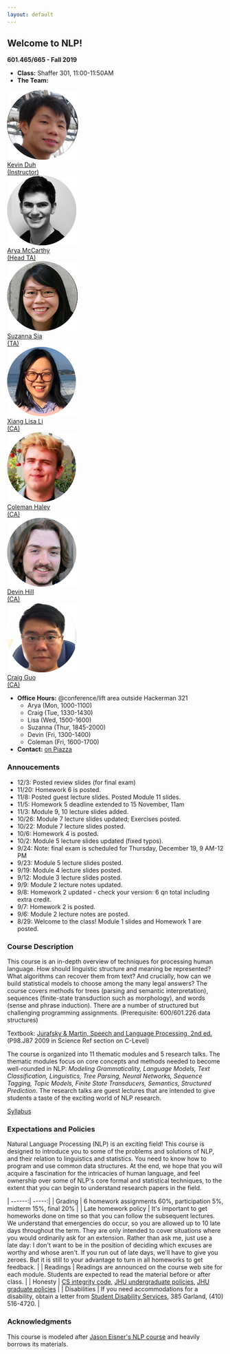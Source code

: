 ```yaml
---
layout: default
---
```


## Welcome to NLP!

<strong>601.465/665 - Fall 2019</strong>

* **Class:** Shaffer 301, 11:00-11:50AM
* **The Team:** 
<div class='instructor'>
	<a href="http://cs.jhu.edu/~kevinduh/" target="_blank">
		<div class="instructorphoto">
			<img class='img-hover' src="assets/img/kevinduh.png">
		</div>
		<div>Kevin Duh</div><div>(Instructor)</div>
	</a>
</div>

<div class='instructor'>
	<a href="https://aryamccarthy.github.io" target="_blank">
		<div class="instructorphoto">
			<img class='img-hover' src="assets/img/aryamccarthy.png">
		</div>
		<div>Arya McCarthy</div><div>(Head TA)</div>
	</a>
</div>

<div class='instructor'>
	<a href="https://suzyahyah.github.io/about/" target="_blank">
		<div class="instructorphoto">
			<img class='img-hover' src="assets/img/suzannasia.png">
		</div>
		<div>Suzanna Sia</div><div>(TA)</div>
	</a>
</div>

<div class='instructor'>
	<a href="https://xiangli1999.github.io" target="_blank">
		<div class="instructorphoto">
			<img class='img-hover' src="assets/img/lisali.png">
		</div>
		<div>Xiang Lisa Li</div><div>(CA)</div>
	</a>
</div>

<div class='instructor'>
	<a href="https://www.linkedin.com/in/coleman-haley-617984105/" target="_blank">
		<div class="instructorphoto">
			<img class='img-hover' src="assets/img/colemanhaley.png">
		</div>
		<div>Coleman Haley</div><div>(CA)</div>
	</a>
</div>

<div class='instructor'>
	<a href="https://" target="_blank">
		<div class="instructorphoto">
			<img class='img-hover' src="assets/img/devinhill.png">
		</div>
		<div>Devin Hill</div><div>(CA)</div>
	</a>
</div>

<div class='instructor'>
	<a href="https://www.linkedin.com/in/craig-guo-06a9b1190/" target="_blank">
		<div class="instructorphoto">
			<img class='img-hover' src="assets/img/craigguo.png">
		</div>
		<div>Craig Guo</div><div>(CA)</div>
	</a>
</div>


* **Office Hours:** @conference/lift area outside Hackerman 321
  * Arya (Mon, 1000-1100)
  * Craig (Tue, 1330-1430) 
  * Lisa (Wed, 1500-1600)
  * Suzanna (Thur, 1845-2000)
  * Devin (Fri, 1300-1400)
  * Coleman (Fri, 1600-1700) 
* **Contact:** [on Piazza](https://piazza.com/class/jy3fhjnm7ep2i3)


### Annoucements
* 12/3: Posted review slides (for final exam)
* 11/20: Homework 6 is posted.
* 11/8: Posted guest lecture slides. Posted Module 11 slides. 
* 11/5: Homework 5 deadline extended to 15 November, 11am
* 11/3: Module 9, 10 lecture slides added.
* 10/26: Module 7 lecture slides updated; Exercises posted.
* 10/22: Module 7 lecture slides posted.
* 10/6: Homework 4 is posted.
* 10/2: Module 5 lecture slides updated (fixed typos).
* 9/24: Note: final exam is scheduled for Thursday, December 19, 9 AM-12 PM
* 9/23: Module 5 lecture slides posted.
* 9/19: Module 4 lecture slides posted.
* 9/12: Module 3 lecture slides posted.
* 9/9: Module 2 lecture notes updated.
* 9/8: Homework 2 updated - check your version: 6 qn total including extra credit.
* 9/7: Homework 2 is posted.
* 9/6: Module 2 lecture notes are posted.
* 8/29: Welcome to the class! Module 1 slides and Homework 1 are posted.


### Course Description

This course is an in-depth overview of techniques for processing human language. How should linguistic structure and meaning be represented? What algorithms can recover them from text? And crucially, how can we build statistical models to choose among the many legal answers? The course covers methods for trees (parsing and semantic interpretation), sequences (finite-state transduction such as morphology), and words (sense and phrase induction). There are a number of structured but challenging programming assignments. (Prerequisite: 600/601.226 data structures)

Textbook: [Jurafsky & Martin, Speech and Language Processing, 2nd ed.](http://www.cs.colorado.edu/~martin/slp2.html) (P98.J87 2009 in Science Ref section on C-Level) 

The course is organized into 11 thematic modules and 5 research talks. The thematic modules focus on core concepts and methods needed to become well-rounded in NLP: <i> Modeling Grammaticality, Language Models, Text Classification, Linguistics, Tree Parsing, Neural Networks, Sequence Tagging, Topic Models, Finite State Transducers, Semantics, Structured Prediction</i>. The research talks are guest lectures that are intended to give students a taste of the exciting world of NLP research. 

[Syllabus](assets/Syllabus.pdf)

### Expectations and Policies

Natural Language Processing (NLP) is an exciting field! This course is designed to introduce you to some of the problems and solutions of NLP, and their relation to linguistics and statistics. You need to know how to program and use common data structures. At the end, we hope that you will acquire a fascination for the intricacies of human language, and feel ownership over some of NLP's core formal and statistical techniques, to the extent that you can begin to understand research papers in the field.


| ------:| -----:|
| Grading | 6 homework assignments 60%, participation 5%, midterm 15%, final 20%  |
| Late homework policy | It's important to get homeworks done on time so that you can follow the subsequent lectures. We understand that emergencies do occur, so you are allowed up to 10 late days throughout the term. They are only intended to cover situations where you would ordinarily ask for an extension. Rather than ask me, just use a late day: I don't want to be in the position of deciding which excuses are worthy and whose aren't. If you run out of late days, we'll have to give you zeroes. But it is still to your advantage to turn in all homeworks to get feedback. | 
| Readings | Readings are announced on the course web site for each module. Students are expected to read the material before or after class. |
| Honesty | [CS integrity code](http://cs.jhu.edu/academic-integrity-code/), [JHU undergraduate policies](https://studentaffairs.jhu.edu/policies-guidelines/undergrad-ethics/), [JHU graduate policies](http://e-catalog.jhu.edu/grad-students/graduate-specific-policies/) |
| Disabilities | If you need accommodations for a disability, obtain a letter from [Student Disability Services](mailto:studentdisabilityservices@jhu.edu), 385 Garland, (410) 516-4720. |

### Acknowledgments

This course is modeled after [Jason Eisner's NLP course](http://www.cs.jhu.edu/~jason/465/) and heavily borrows its materials. 
